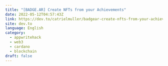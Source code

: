 ```yaml
---
title: "[BADGE.AR] Create NFTs from your Achievements"
date: 2022-05-12T04:57:43Z
link: https://dev.to/catrielmuller/badgear-create-nfts-from-your-achievements-226f?utm_medium=RSS&utm_source=news.12bit.vn
site: dev.to
language: English
category:
  - appwritehack
  - web3
  - cardano
  - blockchain
draft: false
---
```

